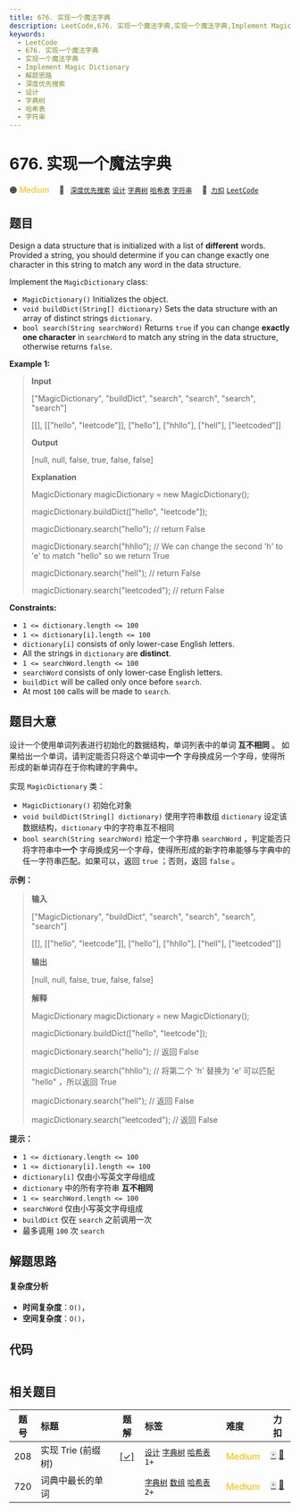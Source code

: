 ```yaml
---
title: 676. 实现一个魔法字典
description: LeetCode,676. 实现一个魔法字典,实现一个魔法字典,Implement Magic Dictionary,解题思路,深度优先搜索,设计,字典树,哈希表,字符串
keywords:
  - LeetCode
  - 676. 实现一个魔法字典
  - 实现一个魔法字典
  - Implement Magic Dictionary
  - 解题思路
  - 深度优先搜索
  - 设计
  - 字典树
  - 哈希表
  - 字符串
---
```


# 676. 实现一个魔法字典

🟠 <font color=#ffb800>Medium</font>&emsp; 🔖&ensp; [`深度优先搜索`](/tag/depth-first-search.md) [`设计`](/tag/design.md) [`字典树`](/tag/trie.md) [`哈希表`](/tag/hash-table.md) [`字符串`](/tag/string.md)&emsp; 🔗&ensp;[`力扣`](https://leetcode.cn/problems/implement-magic-dictionary) [`LeetCode`](https://leetcode.com/problems/implement-magic-dictionary)

## 题目

Design a data structure that is initialized with a list of **different**
words. Provided a string, you should determine if you can change exactly one
character in this string to match any word in the data structure.

Implement the `MagicDictionary` class:

  * `MagicDictionary()` Initializes the object.
  * `void buildDict(String[] dictionary)` Sets the data structure with an array of distinct strings `dictionary`.
  * `bool search(String searchWord)` Returns `true` if you can change **exactly one character** in `searchWord` to match any string in the data structure, otherwise returns `false`.



**Example 1:**

> 
> 
> 
> 
> 
> **Input**
> 
> ["MagicDictionary", "buildDict", "search", "search", "search", "search"]
> 
> [[], [["hello", "leetcode"]], ["hello"], ["hhllo"], ["hell"], ["leetcoded"]]
> 
> **Output**
> 
> [null, null, false, true, false, false]
> 
> 
> 
> **Explanation**
> 
> MagicDictionary magicDictionary = new MagicDictionary();
> 
> magicDictionary.buildDict(["hello", "leetcode"]);
> 
> magicDictionary.search("hello"); // return False
> 
> magicDictionary.search("hhllo"); // We can change the second 'h' to 'e' to match "hello" so we return True
> 
> magicDictionary.search("hell"); // return False
> 
> magicDictionary.search("leetcoded"); // return False

**Constraints:**

  * `1 <= dictionary.length <= 100`
  * `1 <= dictionary[i].length <= 100`
  * `dictionary[i]` consists of only lower-case English letters.
  * All the strings in `dictionary` are **distinct**.
  * `1 <= searchWord.length <= 100`
  * `searchWord` consists of only lower-case English letters.
  * `buildDict` will be called only once before `search`.
  * At most `100` calls will be made to `search`.


## 题目大意

设计一个使用单词列表进行初始化的数据结构，单词列表中的单词 **互不相同** 。 如果给出一个单词，请判定能否只将这个单词中**一个**
字母换成另一个字母，使得所形成的新单词存在于你构建的字典中。

实现 `MagicDictionary` 类：

  * `MagicDictionary()` 初始化对象
  * `void buildDict(String[] dictionary)` 使用字符串数组 `dictionary` 设定该数据结构，`dictionary` 中的字符串互不相同
  * `bool search(String searchWord)` 给定一个字符串 `searchWord` ，判定能否只将字符串中**一个** 字母换成另一个字母，使得所形成的新字符串能够与字典中的任一字符串匹配。如果可以，返回 `true` ；否则，返回 `false` 。

**示例：**

> 
> 
> 
> 
> 
> **输入**
> 
> ["MagicDictionary", "buildDict", "search", "search", "search", "search"]
> 
> [[], [["hello", "leetcode"]], ["hello"], ["hhllo"], ["hell"], ["leetcoded"]]
> 
> **输出**
> 
> [null, null, false, true, false, false]
> 
> 
> 
> **解释**
> 
> MagicDictionary magicDictionary = new MagicDictionary();
> 
> magicDictionary.buildDict(["hello", "leetcode"]);
> 
> magicDictionary.search("hello"); // 返回 False
> 
> magicDictionary.search("hhllo"); // 将第二个 'h' 替换为 'e' 可以匹配 "hello" ，所以返回 True
> 
> magicDictionary.search("hell"); // 返回 False
> 
> magicDictionary.search("leetcoded"); // 返回 False
> 
> 

**提示：**

  * `1 <= dictionary.length <= 100`
  * `1 <= dictionary[i].length <= 100`
  * `dictionary[i]` 仅由小写英文字母组成
  * `dictionary` 中的所有字符串 **互不相同**
  * `1 <= searchWord.length <= 100`
  * `searchWord` 仅由小写英文字母组成
  * `buildDict` 仅在 `search` 之前调用一次
  * 最多调用 `100` 次 `search`


## 解题思路

#### 复杂度分析

- **时间复杂度**：`O()`，
- **空间复杂度**：`O()`，

## 代码

```javascript

```

## 相关题目

<!-- prettier-ignore -->
| 题号 | 标题 | 题解 | 标签 | 难度 | 力扣 |
| :------: | :------ | :------: | :------ | :------ | :------: |
| 208 | 实现 Trie (前缀树) | [[✓]](/problem/0208.md) |  [`设计`](/tag/design.md) [`字典树`](/tag/trie.md) [`哈希表`](/tag/hash-table.md) `1+` | <font color=#ffb800>Medium</font> | [🀄️](https://leetcode.cn/problems/implement-trie-prefix-tree) [🔗](https://leetcode.com/problems/implement-trie-prefix-tree) |
| 720 | 词典中最长的单词 |  |  [`字典树`](/tag/trie.md) [`数组`](/tag/array.md) [`哈希表`](/tag/hash-table.md) `2+` | <font color=#ffb800>Medium</font> | [🀄️](https://leetcode.cn/problems/longest-word-in-dictionary) [🔗](https://leetcode.com/problems/longest-word-in-dictionary) |